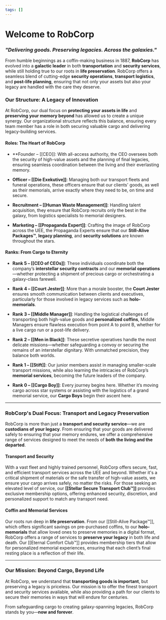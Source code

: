 ```yaml
---
tags: []
---
```

# **Welcome to RobCorp**  
### *"Delivering goods. Preserving legacies. Across the galaxies."*

From humble beginnings as a coffin-making business in 1887, **RobCorp** has evolved into a **galactic leader** in both **transportation** and **security services**, while still holding true to our roots in **life preservation**. RobCorp offers a seamless blend of cutting-edge **security operations**, **transport logistics**, and **post-life planning**, ensuring that not only your assets but also your legacy are handled with the care they deserve.

### **Our Structure: A Legacy of Innovation**

At RobCorp, our dual focus on **protecting your assets in life** and **preserving your memory beyond** has allowed us to create a unique synergy. Our organizational structure reflects this balance, ensuring every team member has a role in both securing valuable cargo and delivering legacy-building services.

#### **Roles: The Heart of RobCorp**
- **Founder – [[CEO]]: With all-access authority, the CEO oversees both the security of high-value assets and the planning of final legacies, ensuring seamless coordination between the living and their everlasting memory.
  
- **Officer – [[Die Exekutive]]**: Managing both our transport fleets and funeral operations, these officers ensure that our clients' goods, as well as their memorials, arrive exactly where they need to be, on time and secure.

- **Recruitment – [[Human Waste Management]]**: Handling talent acquisition, they ensure that RobCorp recruits only the best in the galaxy, from logistics specialists to memorial designers.

- **Marketing – [[Propaganda Expert]]**: Crafting the image of RobCorp across the UEE, the Propaganda Experts ensure that our **Still-Alive Packages™**, **legacy planning**, and **security solutions** are known throughout the stars.

#### **Ranks: From Cargo to Eternity**
- **Rank 5 – [[CEO of CEOs]]**: These individuals coordinate both the company’s **interstellar security contracts** and our **memorial operations**—whether protecting a shipment of precious cargo or orchestrating a galaxy-class farewell.

- **Rank 4 – [[Court Jester]]**: More than a morale booster, the **Court Jester** ensures smooth communication between clients and executives, particularly for those involved in legacy services such as **holo-memorials**.

- **Rank 3 – [[Middle Manager]]**: Handling the logistical challenges of transporting both high-value goods and **personalized coffins**, Middle Managers ensure flawless execution from point A to point B, whether for a live cargo run or a post-life delivery.

- **Rank 2 – [[Men in Black]]**: These secretive operatives handle the most delicate missions—whether safeguarding a convoy or securing the remains of an interstellar dignitary. With unmatched precision, they balance both worlds.

- **Rank 1 – [[Stift]]**: Our junior members assist in managing smaller-scale transport missions, while also learning the intricacies of RobCorp’s **memorial services**, becoming the future leaders of the company.

- **Rank 0 – [[Cargo Boy]]**: Every journey begins here. Whether it’s moving cargo across star systems or assisting with the logistics of a grand memorial service, our **Cargo Boys** begin their ascent here.

---

### **RobCorp's Dual Focus: Transport and Legacy Preservation**

RobCorp is more than just a **transport and security service**—we are **custodians of your legacy**. From ensuring that your goods are delivered safely to ensuring that your memory endures, we offer a comprehensive range of services designed to meet the needs of **both the living and the departed**.

#### **Transport and Security**  
With a vast fleet and highly trained personnel, RobCorp offers secure, fast, and efficient transport services across the UEE and beyond. Whether it's a critical shipment of materials or the safe transfer of high-value assets, we ensure your cargo arrives safely, no matter the risks. For those seeking an elevated level of service, our **[[Stellar Secure Transport Club™]]** provides exclusive membership options, offering enhanced security, discretion, and personalized support to match any transport need.

#### **Coffin and Memorial Services**  
Our roots run deep in **life preservation**. From our [[Still-Alive Package™]], which offers significant savings on pre-purchased coffins, to our **holo-memorials** that allow loved ones to preserve memories in a digital format, RobCorp offers a range of services to **preserve your legacy** in both life and death. Our [[Eternal Comfort Club™]] provides membership tiers that allow for personalized memorial experiences, ensuring that each client’s final resting place is a reflection of their life.

---

### **Our Mission: Beyond Cargo, Beyond Life**
At RobCorp, we understand that **transporting goods is important**, but preserving a legacy is priceless. Our mission is to offer the finest transport and security services available, while also providing a path for our clients to secure their memories in ways that will endure for centuries. 

From safeguarding cargo to creating galaxy-spanning legacies, RobCorp stands by you—**now and forever**.
